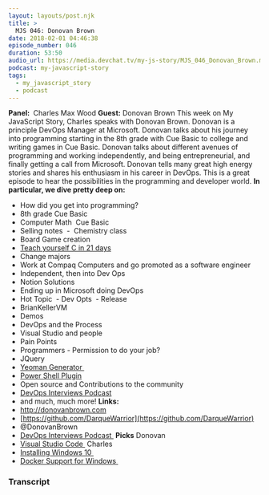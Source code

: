 ```yaml
---
layout: layouts/post.njk
title: >
  MJS 046: Donovan Brown
date: 2018-02-01 04:46:38
episode_number: 046
duration: 53:50
audio_url: https://media.devchat.tv/my-js-story/MJS_046_Donovan_Brown.mp3
podcast: my-javascript-story
tags:
  - my_javascript_story
  - podcast
---
```


**Panel:&nbsp;** Charles Max Wood **Guest:** Donovan Brown This week on My JavaScript Story, Charles speaks with Donovan Brown. Donovan is a principle DevOps Manager at Microsoft. Donovan talks about his journey into programming starting in the 8th grade with Cue Basic to college and writing games in Cue Basic. Donovan talks about different avenues of programming and working independently, and being entrepreneurial, and finally getting a call from Microsoft. Donovan tells many great high energy stories and shares his enthusiasm in his career in DevOps. This is a great episode to hear the possibilities in the programming and developer world. **In particular, we dive pretty deep on:**

- How did you get into programming?
- 8th grade Cue Basic
- Computer Math&nbsp; Cue Basic
- Selling notes&nbsp; -&nbsp; Chemistry class
- Board Game creation
- [Teach yourself C in 21 days](http://v)
- Change majors
- Work at Compaq Computers and go promoted as a software engineer
- Independent, then into Dev Ops
- Notion Solutions
- Ending up in Microsoft doing DevOps
- Hot Topic&nbsp; - Dev Opts&nbsp; - Release
- BrianKellerVM
- Demos
- DevOps and the Process
- Visual Studio and people
- Pain Points
- Programmers - Permission to do your job?
- JQuery
- [Yeoman Generator&nbsp;](https://github.com/DarqueWarrior)
- [Power Shell Plugin](https://github.com/DarqueWarrior)
- Open source and Contributions to the community
- [DevOps Interviews Podcast](https://channel9.msdn.com/Blogs/DevOps-Interviews)
- and much, much more!
  **Links:&nbsp;**
- http://donovanbrown.com
- [https://github.com/DarqueWarrior](https://github.com/DarqueWarrior)
- @DonovanBrown
- [DevOps Interviews Podcast&nbsp;](https://channel9.msdn.com/Blogs/DevOps-Interviews)
  **Picks** Donovan
- [Visual Studio Code&nbsp;](https://code.visualstudio.com)
  Charles
- [Installing Windows 10&nbsp;](https://www.howtogeek.com/197559/how-to-install-windows-10-on-your-pc/)
- [Docker Support for Windows&nbsp;](https://docs.docker.com/docker-for-windows/)

### Transcript
